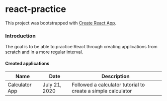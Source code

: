 # react-practice

This project was bootstrapped with [Create React App](https://github.com/facebook/create-react-app).

### Introduction

The goal is to be able to practice React through creating applications from scratch and in a more regular interval.

#### Created applications

| Name | Date | Description |
| ---- | ---- | ----------- |
| Calculator App | July 21, 2020 | Followed a calculator tutorial to create a simple calculator |
